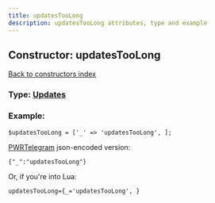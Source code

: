 ```yaml
---
title: updatesTooLong
description: updatesTooLong attributes, type and example
---
```

## Constructor: updatesTooLong  
[Back to constructors index](index.md)






### Type: [Updates](../types/Updates.md)


### Example:

```
$updatesTooLong = ['_' => 'updatesTooLong', ];
```  

[PWRTelegram](https://pwrtelegram.xyz) json-encoded version:

```
{"_":"updatesTooLong"}
```


Or, if you're into Lua:  


```
updatesTooLong={_='updatesTooLong', }

```


